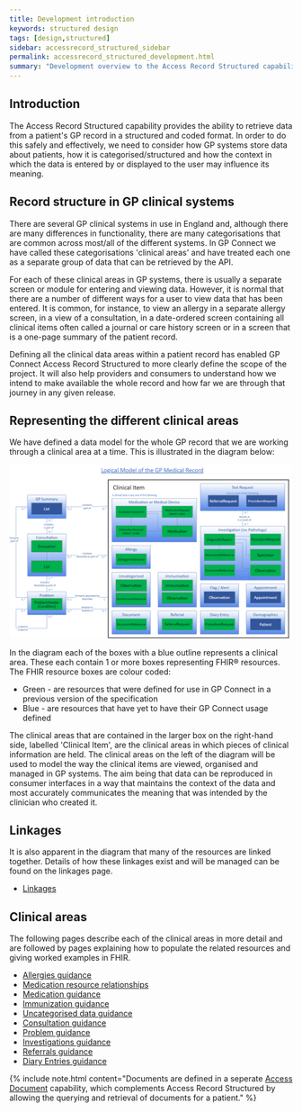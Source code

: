 ```yaml
---
title: Development introduction
keywords: structured design
tags: [design,structured]
sidebar: accessrecord_structured_sidebar
permalink: accessrecord_structured_development.html
summary: "Development overview to the Access Record Structured capability"
---
```


## Introduction ##

The Access Record Structured capability provides the ability to retrieve data from a patient's GP record in a structured and coded format. In order to do this safely and effectively, we need to consider how GP systems store data about patients, how it is categorised/structured and how the context in which the data is entered by or displayed to the user may influence its meaning.

## Record structure in GP clinical systems

There are several GP clinical systems in use in England and, although there are many differences in functionality, there are many categorisations that are common across most/all of the different systems. In GP Connect we have called these categorisations 'clinical areas' and have treated each one as a separate group of data that can be retrieved by the API.

For each of these clinical areas in GP systems, there is usually a separate screen or module for entering and viewing data. However, it is normal that there are a number of different ways for a user to view data that has been entered. It is common, for instance, to view an allergy in a separate allergy screen, in a view of a consultation, in a date-ordered screen containing all clinical items often called a journal or care history screen or in a screen that is a one-page summary of the patient record.

Defining all the clinical data areas within a patient record has enabled GP Connect Access Record Structured to more clearly define the scope of the project. It will also help providers and consumers to understand how we intend to make available the whole record and how far we are through that journey in any given release.

## Representing the different clinical areas

We have defined a data model for the whole GP record that we are working through a clinical area at a time. 
This is illustrated in the diagram below:

<a href="images/access_structured/GP_Record_Clinical_Areas_Overview_v3.png"><img src="images/access_structured/GP_Record_Clinical_Areas_Overview_v3.png" alt="Logical Model" style="max-width:100%;max-height:100%;"></a>

In the diagram each of the boxes with a blue outline represents a clinical area. 
These each contain 1 or more boxes representing FHIR&reg; resources. 
The FHIR resource boxes are colour coded:

* Green - are resources that were defined for use in GP Connect in a previous version of the specification
* Blue - are resources that have yet to have their GP Connect usage defined

The clinical areas that are contained in the larger box on the right-hand side, labelled 'Clinical Item', are the clinical areas in which pieces of clinical information are held. 
The clinical areas on the left of the diagram will be used to model the way the clinical items are viewed, organised and managed in GP systems. 
The aim being that data can be reproduced in consumer interfaces in a way that maintains the context of the data and most accurately communicates the meaning that was intended by the clinician who created it.

## Linkages

It is also apparent in the diagram that many of the resources are linked together. 
Details of how these linkages exist and will be managed can be found on the linkages page.

- [Linkages](accessrecord_structured_development_linkages.html)

## Clinical areas

The following pages describe each of the clinical areas in more detail and are followed by pages explaining how to populate the related resources and giving worked examples in FHIR.

- [Allergies guidance](accessrecord_structured_development_allergies_guidance.html)
- [Medication resource relationships](accessrecord_structured_development_medication_resource_relationships.html)
- [Medication guidance](accessrecord_structured_development_medication_guidance.html)
- [Immunization guidance](accessrecord_structured_development_immunization_guidance.html)
- [Uncategorised data guidance](accessrecord_structured_development_uncategorisedData_guidance.html)
- [Consultation guidance](accessrecord_structured_development_consultation_guidance.html)
- [Problem guidance](accessrecord_structured_development_problems_guidance.html)
- [Investigations guidance](accessrecord_structured_development_pathology_guidance.html)
- [Referrals guidance](accessrecord_structured_development_referralrequest_guidance.html)
- [Diary Entries guidance](accessrecord_structured_development_diaryentry_guidance.html)

{% include note.html content="Documents are defined in a seperate [Access Document](access_documents.html) capability, which complements Access Record Structured by allowing the querying and retrieval of documents for a patient." %}
